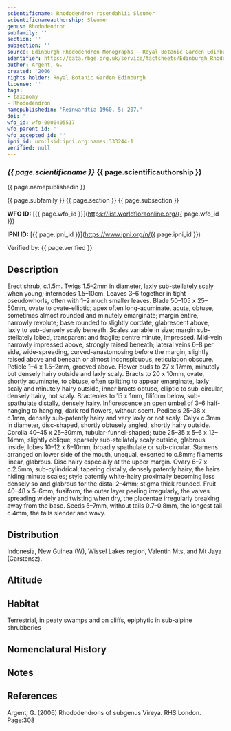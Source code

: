 ```yaml
---
scientificname: Rhododendron rosendahlii Sleumer
scientificnameauthorship: Sleumer
genus: Rhododendron
subfamily: ''
section: ''
subsection: ''
source: Edinburgh Rhododendron Monographs – Royal Botanic Garden Edinburgh
identifier: https://data.rbge.org.uk/service/factsheets/Edinburgh_Rhododendron_Monographs.xhtml
author: Argent, G.
created: '2006'
rights holder: Royal Botanic Garden Edinburgh
license: ''
tags:
- taxonomy
- Rhododendron
namepublishedin: 'Reinwardtia 1960. 5: 207.'
doi: ''
wfo_id: wfo-0000405517
wfo_parent_id: ''
wfo_accepted_id: ''
ipni_id: urn:lsid:ipni.org:names:333244-1
verified: null
---
```

### _{{ page.scientificname }}_ {{ page.scientificauthorship }}
 {{ page.namepublishedin }}

{{ page.subfamily }} {{ page.section }} {{ page.subsection }}

**WFO ID:** [{{ page.wfo_id }}](https://list.worldfloraonline.org/{{ page.wfo_id }})

**IPNI ID:** [{{ page.ipni_id }}](https://www.ipni.org/n/{{ page.ipni_id }})

Verified by: {{ page.verified }}



## Description
Erect shrub, c.1.5m. Twigs 1.5–2mm in diameter, laxly sub-stellately scaly when young; internodes 1.5–10cm. Leaves 3–6 together in tight pseudowhorls, often with 1–2 much smaller leaves. Blade 50–105 x 25–50mm, ovate to ovate-elliptic; apex often long-acuminate, acute, obtuse, sometimes almost rounded and minutely emarginate; margin entire, narrowly revolute; base rounded to slightly cordate, glabrescent above, laxly to sub-densely scaly beneath. Scales variable in size; margin sub-stellately lobed, transparent and fragile; centre minute, impressed. Mid-vein narrowly impressed above, strongly raised beneath; lateral veins 6–8 per side, wide-spreading, curved-anastomosing before the margin, slightly raised above and beneath or almost inconspicuous, reticulation obscure. Petiole 1–4 x 1.5–2mm, grooved above. Flower buds to 27 x 17mm, minutely but densely hairy outside and laxly scaly. Bracts to 20 x 10mm, ovate, shortly acuminate, to obtuse, often splitting to appear emargin­ate, laxly scaly and minutely hairy outside, inner bracts obtuse, elliptic to sub-circular, densely hairy, not scaly. Bract­eoles to 15 x 1mm, filiform below, sub-spathulate distally, densely hairy. Inflorescence an open umbel of 3–6 half-hanging to hanging, dark red flowers, without scent. Pedicels 25–38 x c.1mm, densely sub-patently hairy and very laxly or not scaly. Calyx c.3mm in diameter, disc-shaped, shortly obtusely angled, shortly hairy outside. Corolla 40–45 x 25–30mm, tubular-funnel-shaped; tube 25–35 x 5–6 x 12–14mm, slightly oblique, sparsely sub-stellately scaly outside, glabrous inside; lobes 10–12 x 8–10mm, broadly spathulate or sub-circular. Stamens arranged on lower side of the mouth, unequal, exserted to c.8mm; filaments linear, glabrous. Disc hairy especially at the upper margin. Ovary 6–7 x c.2.5mm, sub-cylindrical, tapering distally, densely patently hairy, the hairs hiding minute scales; style patently white-hairy proximally becoming less densely so and glabrous for the distal 2–4mm; stigma thick rounded. Fruit 40–48 x 5–6mm, fusiform, the outer layer peeling irregularly, the valves spreading widely and twisting when dry, the placentae irregularly breaking away from the base. Seeds 5–7mm, without tails 0.7–0.8mm, the longest tail c.4mm, the tails slender and wavy.

## Distribution
Indonesia, New Guinea (W), Wissel Lakes region, Valentin Mts, and Mt Jaya (Carstensz).

## Altitude


## Habitat
Terrestrial, in peaty swamps and on cliffs, epiphytic in sub-alpine shrubberies

## Nomenclatural History

                       
## Notes


## References

Argent, G. (2006) Rhododendrons of subgenus Vireya. RHS:London. Page:308
